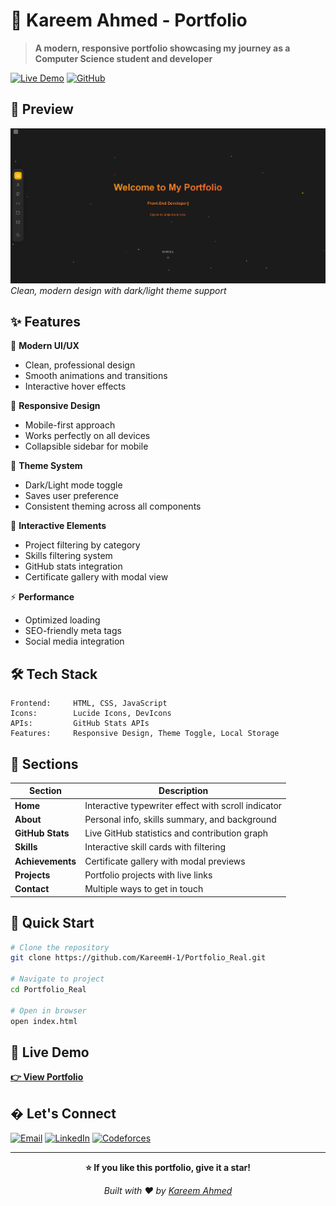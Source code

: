 # 🌟 Kareem Ahmed - Portfolio

> **A modern, responsive portfolio showcasing my journey as a Computer Science student and developer**

[![Live Demo](https://img.shields.io/badge/🚀_Live_Demo-Visit_Portfolio-f8b400?style=for-the-badge)](https://kareemh-1.github.io/Portfolio/)
[![GitHub](https://img.shields.io/badge/GitHub-KareemH--1-181717?style=for-the-badge&logo=github)](https://github.com/KareemH-1)

## 📸 Preview

![Portfolio Preview](assets/preview.png)
*Clean, modern design with dark/light theme support*

## ✨ Features

🎨 **Modern UI/UX**
- Clean, professional design
- Smooth animations and transitions
- Interactive hover effects

📱 **Responsive Design**
- Mobile-first approach
- Works perfectly on all devices
- Collapsible sidebar for mobile

🌙 **Theme System**
- Dark/Light mode toggle
- Saves user preference
- Consistent theming across all components

🔧 **Interactive Elements**
- Project filtering by category
- Skills filtering system
- GitHub stats integration
- Certificate gallery with modal view

⚡ **Performance**
- Optimized loading
- SEO-friendly meta tags
- Social media integration

## 🛠️ Tech Stack

```
Frontend:     HTML, CSS, JavaScript
Icons:        Lucide Icons, DevIcons
APIs:         GitHub Stats APIs
Features:     Responsive Design, Theme Toggle, Local Storage
```

## 🎯 Sections

| Section | Description |
|---------|-------------|
| **Home** | Interactive typewriter effect with scroll indicator |
| **About** | Personal info, skills summary, and background |
| **GitHub Stats** | Live GitHub statistics and contribution graph |
| **Skills** | Interactive skill cards with filtering |
| **Achievements** | Certificate gallery with modal previews |
| **Projects** | Portfolio projects with live links |
| **Contact** | Multiple ways to get in touch |

## 📱 Quick Start

```bash
# Clone the repository
git clone https://github.com/KareemH-1/Portfolio_Real.git

# Navigate to project
cd Portfolio_Real

# Open in browser
open index.html
```

## 🚀 Live Demo

**[👉 View Portfolio](https://kareemh-1.github.io/Portfolio_Real/)**

## � Let's Connect

[![Email](https://img.shields.io/badge/Email-kareem.a.hassan15%40gmail.com-red?style=flat&logo=gmail)](mailto:kareem.a.hassan15@gmail.com)
[![LinkedIn](https://img.shields.io/badge/LinkedIn-Kareem_Ahmed-blue?style=flat&logo=linkedin)](https://www.linkedin.com/in/kareem-ahmed-4bbbb9376/)
[![Codeforces](https://img.shields.io/badge/Codeforces-KareemH-yellow?style=flat&logo=codeforces)](https://codeforces.com/profile/KareemH)

---

<div align="center">

**⭐ If you like this portfolio, give it a star!**

*Built with ❤️ by [Kareem Ahmed](https://github.com/KareemH-1)*

</div>
